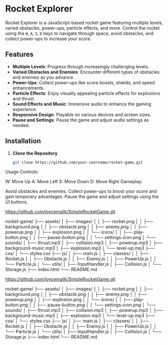 # Rocket Explorer

Rocket Explorer is a JavaScript-based rocket game featuring multiple levels, varied obstacles, power-ups, particle effects, and more. Control the rocket using the `W`, `A`, `S`, `D` keys to navigate through space, avoid obstacles, and collect power-ups to increase your score.

## Features

- **Multiple Levels**: Progress through increasingly challenging levels.
- **Varied Obstacles and Enemies**: Encounter different types of obstacles and enemies as you advance.
- **Power-Ups**: Collect power-ups like score boosts, shields, and speed enhancements.
- **Particle Effects**: Enjoy visually appealing particle effects for explosions and thrust.
- **Sound Effects and Music**: Immersive audio to enhance the gaming experience.
- **Responsive Design**: Playable on various devices and screen sizes.
- **Pause and Settings**: Pause the game and adjust audio settings as needed.

## Installation

1. **Clone the Repository**

   ```bash
   git clone https://github.com/your-username/rocket-game.git


Usage
Controls:

W: Move Up
A: Move Left
S: Move Down
D: Move Right
Gameplay:

Avoid obstacles and enemies.
Collect power-ups to boost your score and gain temporary advantages.
Pause the game and adjust settings using the UI buttons.

https://github.com/joycemalik/SimpleRocketGame.git

rocket-game/
├── assets/
│   ├── images/
│   │   ├── rocket.png
│   │   ├── background.png
│   │   ├── obstacle.png
│   │   ├── enemy.png
│   │   ├── powerup.png
│   │   ├── explosion.png
│   │   └── icons/
│   │       ├── play-button.png
│   │       ├── pause-button.png
│   │       └── settings-icon.png
│   └── sounds/
│       ├── thrust.mp3
│       ├── collision.mp3
│       ├── powerup.mp3
│       ├── background-music.mp3
│       ├── explosion.mp3
│       └── level-up.mp3
├── css/
│   └── styles.css
├── js/
│   ├── main.js
│   ├── classes/
│   │   ├── Rocket.js
│   │   ├── Obstacle.js
│   │   ├── Enemy.js
│   │   ├── PowerUp.js
│   │   └── Particle.js
│   └── utils/
│       ├── InputHandler.js
│       ├── Collision.js
│       └── Storage.js
├── index.html
└── README.md


https://github.com/joycemalik/SimpleRocketGame.git


rocket-game/
├── assets/
│   ├── images/
│   │   ├── rocket.png
│   │   ├── background.png
│   │   ├── obstacle.png
│   │   ├── enemy.png
│   │   ├── powerup.png
│   │   ├── explosion.png
│   │   └── icons/
│   │       ├── play-button.png
│   │       ├── pause-button.png
│   │       └── settings-icon.png
│   └── sounds/
│       ├── thrust.mp3
│       ├── collision.mp3
│       ├── powerup.mp3
│       ├── background-music.mp3
│       ├── explosion.mp3
│       └── level-up.mp3
├── css/
│   └── styles.css
├── js/
│   ├── main.js
│   ├── classes/
│   │   ├── Rocket.js
│   │   ├── Obstacle.js
│   │   ├── Enemy.js
│   │   ├── PowerUp.js
│   │   └── Particle.js
│   └── utils/
│       ├── InputHandler.js
│       ├── Collision.js
│       └── Storage.js
├── index.html
└── README.md
